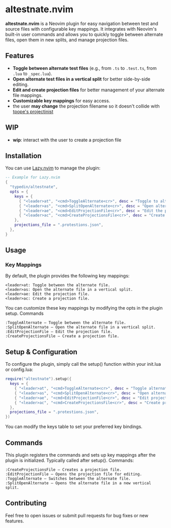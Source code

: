 # altestnate.nvim

**altestnate.nvim** is a Neovim plugin for easy navigation between test and source files with configurable key mappings. It integrates with Neovim's built-in user commands and allows you to quickly toggle between alternate files, open them in new splits, and manage projection files.

## Features

- **Toggle between alternate test files** (e.g., from `.ts` to `.test.ts`, from `.lua` to `_spec.lua`).
- **Open alternate test files in a vertical split** for better side-by-side editing.
- **Edit and create projection files** for better management of your alternate file mappings.
- **Customizable key mappings** for easy access.
- the user **may change** the projection filename so it doesn't collide with [tpope's projectinist](https://github.com/tpope/vim-projectionist) 

## WIP
- **wip**: interact with the user to create a projection file

## Installation

You can use [Lazy.nvim](https://github.com/folke/lazy.nvim) to manage the plugin:

```lua
-- Example for Lazy.nvim
{
  "typedin/altestnate",
  opts = {
    keys = {
      { "<leader>at", "<cmd>ToggleAlternate<cr>", desc = "Toggle to alternate file" },
      { "<leader>as", "<cmd>SplitOpenAlternate<cr>", desc = "Open alternate file in new vertical split" },
      { "<leader>ae", "<cmd>EditProjectionFile<cr>", desc = "Edit the projection file" },
      { "<leader>ac", "<cmd>CreateProjectionsFile<cr>", desc = "Create a projection file" },
    },
    projections_file = ".protestions.json",
  },
}
```
## Usage
### Key Mappings

By default, the plugin provides the following key mappings:

    <leader>at: Toggle between the alternate file.
    <leader>as: Open the alternate file in a vertical split.
    <leader>ae: Edit the projection file.
    <leader>ac: Create a projection file.

You can customize these key mappings by modifying the opts in the plugin setup.
Commands

    :ToggleAlternate – Toggle between the alternate file.
    :SplitOpenAlternate – Open the alternate file in a vertical split.
    :EditProjectionFile – Edit the projection file.
    :CreateProjectionsFile – Create a projection file.

## Setup & Configuration

To configure the plugin, simply call the setup() function within your init.lua or config.lua:

```lua
require("altestnate").setup({
  keys = {
    { "<leader>at", "<cmd>ToggleAlternate<cr>", desc = "Toggle alternate file" },
    { "<leader>as", "<cmd>SplitOpenAlternate<cr>", desc = "Open alternate file in new split" },
    { "<leader>ae", "<cmd>EditProjectionFile<cr>", desc = "Edit projection file" },
    { "<leader>ac", "<cmd>CreateProjectionsFile<cr>", desc = "Create projection file" },
  },
  projections_file = ".protestions.json",
})
```

You can modify the keys table to set your preferred key bindings.

## Commands
This plugin registers the commands and sets up key mappings after the plugin is initialized. Typically called after setup().
Commands:

    :CreateProjectionsFile – Creates a projection file.
    :EditProjectionFile – Opens the projection file for editing.
    :ToggleAlternate – Switches between the alternate file.
    :SplitOpenAlternate – Opens the alternate file in a new vertical split.

## Contributing

Feel free to open issues or submit pull requests for bug fixes or new features.
